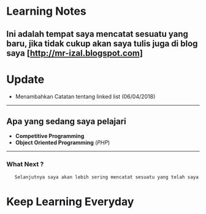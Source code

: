 # Learning Notes
Ini adalah tempat saya mencatat sesuatu yang baru, jika tidak cukup akan saya tulis juga di blog saya [http://mr-izal.blogspot.com]
-----------------------------------------------
# Update
- Menambahkan Catatan tentang linked list (06/04/2018)
-----------------------------------------------

 ## Apa yang sedang saya pelajari
- __Competitive Programming__ <br>
- __Object Oriented Programming__ (_PHP_)

------------------------------------------
### What Next ?
 ```Markdown
    Selanjutnya saya akan lebih sering mencatat sesuatu yang telah saya pelajari saya, doakan saja semoga tiap minggu bisa terealisasi!
 ```
# Keep Learning Everyday
